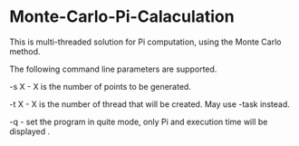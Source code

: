 # Monte-Carlo-Pi-Calaculation

This is multi-threaded solution for Pi computation, using the Monte Carlo method.

The following command line parameters are supported.

-s X	- X is the number of points to be generated.

-t X	- X is the number of thread that will be created. May use -task instead.

-q	  - set the program in quite mode, only Pi and execution time will be displayed .

